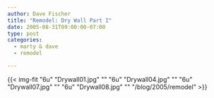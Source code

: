 ```yaml
---
author: Dave Fischer
title: "Remodel: Dry Wall Part I"
date: 2005-08-31T09:00:00-07:00
type: post
categories:
  - marty & dave
  - remodel

---
```



<!--more-->

{{< img-fit
    "6u" "Drywall01.jpg" ""
    "6u" "Drywall04.jpg" ""
    "6u" "Drywall07.jpg" ""
    "6u" "Drywall08.jpg" ""
    "/blog/2005/remodel" >}}


